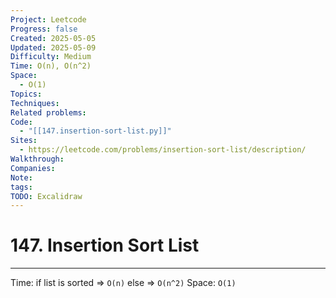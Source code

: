 ```yaml
---
Project: Leetcode
Progress: false
Created: 2025-05-05
Updated: 2025-05-09
Difficulty: Medium
Time: O(n), O(n^2)
Space:
  - O(1)
Topics: 
Techniques: 
Related problems: 
Code:
  - "[[147.insertion-sort-list.py]]"
Sites:
  - https://leetcode.com/problems/insertion-sort-list/description/
Walkthrough: 
Companies: 
Note: 
tags: 
TODO: Excalidraw
---
```

# 147. Insertion Sort List
---
Time:
	if list is sorted => `O(n)`
	else => `O(n^2)`
Space: `O(1)`

